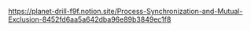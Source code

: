 https://planet-drill-f9f.notion.site/Process-Synchronization-and-Mutual-Exclusion-8452fd6aa5a642dba96e89b3849ec1f8